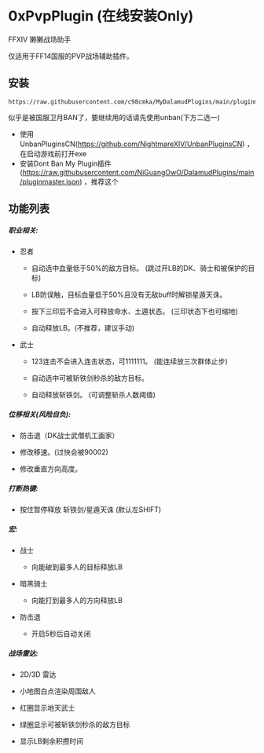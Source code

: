 # 0xPvpPlugin (在线安装Only)
FFXIV 獭獭战场助手

仅适用于FF14国服的PVP战场辅助插件。

## 安装
```
https://raw.githubusercontent.com/c98cmka/MyDalamudPlugins/main/pluginmaster.json
```

似乎是被国服卫月BAN了，要继续用的话请先使用unban(下方二选一)
- 使用UnbanPluginsCN(https://github.com/NightmareXIV/UnbanPluginsCN) ，在启动游戏前打开exe
- 安装Dont Ban My Plugin插件(https://raw.githubusercontent.com/NiGuangOwO/DalamudPlugins/main/pluginmaster.json) ，推荐这个

## 功能列表

##### 职业相关:

- 忍者
  - 自动选中血量低于50%的敌方目标。 (跳过开LB的DK、骑士和被保护的目标)

  - LB防误触，目标血量低于50%且没有无敌buff时解锁星遁天诛。

  - 按下三印后不会进入可释放命水、土遁状态。 (三印状态下也可缩地)

  - 自动释放LB。(不推荐，建议手动)

- 武士
  - 123连击不会进入连击状态，可1111111。 (能连续放三次群体止步)

  - 自动选中可被斩铁剑秒杀的敌方目标。

  - 自动释放斩铁剑。 (可调整斩杀人数阈值)

##### 位移相关(风险自负):

- 防击退（DK战士武僧机工画家）

- 修改移速。(过快会被90002)

- 修改垂直方向高度。

##### 打断热键:

- 按住暂停释放 斩铁剑/星遁天诛 (默认左SHIFT)

##### 宏:

- 战士
  - 向能破到最多人的目标释放LB
 
- 暗黑骑士
  - 向能打到最多人的方向释放LB
 
- 防击退
  - 开启5秒后自动关闭

##### 战场雷达:
- 2D/3D 雷达
  
- 小地图白点渲染周围敌人
  
- 红圈显示地天武士
  
- 绿圈显示可被斩铁剑秒杀的敌方目标

- 显示LB剩余积攒时间
